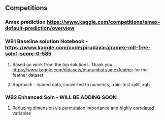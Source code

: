 ## Competitions

### Amex prediction https://www.kaggle.com/competitions/amex-default-prediction/overview

### WB1 Baseline solution Notebook - https://www.kaggle.com/code/pirudayaraj/amex-mlt-free-soln1-score-0-585

1) Based on work from the top solutions. Thank you https://www.kaggle.com/datasets/munumbutt/amexfeather for the feather dataset

2) Approach - loaded data, converted to numerics, train-test split, xgb

### WB2 Enhanced Soln - WILL BE ADDING SOON

1) Reducing dimension via permutaion importance and highly correlated variables

 
